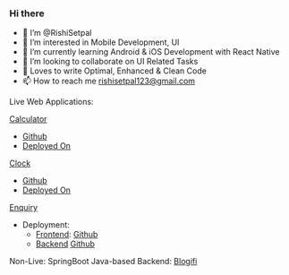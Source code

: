 ### Hi there

- 👋 I’m @RishiSetpal
- 👀 I’m interested in Mobile Development, UI
- 🌱 I’m currently learning Android & iOS Development with React Native
- 💞️ I’m looking to collaborate on UI Related Tasks
- 💖 Loves to write Optimal, Enhanced & Clean Code
- 📫 How to reach me rishisetpal123@gmail.com

Live Web Applications:

[Calculator](https://the-basic-calculator.netlify.app/)
- [Github](https://github.com/RishiSetpal/Calculator)
- [Deployed On](https://app.netlify.com/sites/the-basic-calculator/overview)

[Clock](https://the-clock-application.netlify.app/)
- [Github](https://github.com/RishiSetpal/Clock)
- [Deployed On](https://app.netlify.com/sites/the-clock-application/overview)

[Enquiry](https://enquery.netlify.app/)
- Deployment:
  - [Frontend](https://app.netlify.com/sites/enquery): [Github](https://github.com/RishiSetpal/JS_EnqueryApplication_Frontend)
  - [Backend](https://vercel.com/rishisetpals-projects/js-enquery-application-backend-ruwk) [Github](https://github.com/RishiSetpal/JS_EnqueryApplication_Backend)


Non-Live: SpringBoot Java-based Backend: [Blogifi](https://github.com/RishiSetpal/Blogifi/tree/Part10)

<!--
**RishiSetpal/RishiSetpal** is a ✨ _special_ ✨ repository because its `README.md` (this file) appears on your GitHub profile.
Here are some ideas to get you started:
- 🔭 I’m currently working on ...
- 🌱 I’m currently learning Mobile development (react native)
- 👯 I’m looking to collaborate on ...
- 🤔 I’m looking for help with ...
- 💬 Ask me about ...
- 📫 How to reach me: ...
- 😄 Pronouns: ...
- ⚡ Fun fact: ...

RishiSetpal7/RishiSetpal7 is a ✨ special ✨ repository because its `README.md` (this file) appears on your GitHub profile.
You can click the Preview link to take a look at your changes.
- 👋 Hi, I’m @RishiSetpal7
- 👀 I’m interested in Clean Code, Mobile Development, UI.
- 🌱 I’m currently learning Android Development, React Native, iOS Development.
- 💞️ I’m looking to collaborate on UI Related Tasks
- 📫 How to reach me rishisetpal1234@gmail.com
-->


